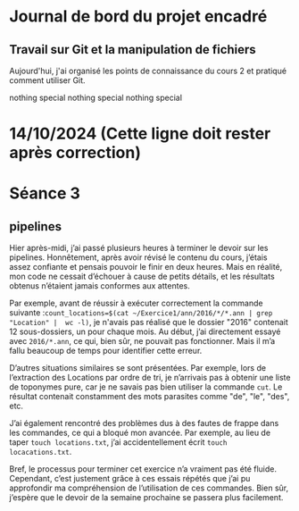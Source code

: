 # Journal de bord du projet encadré
## Travail sur Git et la manipulation de fichiers
Aujourd'hui, j'ai organisé les points de connaissance du cours 2 et pratiqué comment utiliser Git.

nothing special
nothing special
nothing special

# 14/10/2024 (Cette ligne doit rester après correction)
# Séance 3
## pipelines
Hier après-midi, j’ai passé plusieurs heures à terminer le devoir sur les 
pipelines. Honnêtement, après avoir révisé le contenu du cours, j’étais 
assez confiante et pensais pouvoir le finir en deux heures. Mais en 
réalité, mon code ne cessait d’échouer à cause de petits détails, et les 
résultats obtenus n’étaient jamais conformes aux attentes.

Par exemple, avant de réussir à exécuter correctement la commande suivante 
:`count_locations=$(cat ~/Exercice1/ann/2016/*/*.ann | grep "Location" | 
wc -l)`, je n'avais pas réalisé que le dossier "2016" contenait 12 
sous-dossiers, un pour chaque mois. Au début, j’ai directement essayé avec 
`2016/*.ann`, ce qui, bien sûr, ne pouvait pas fonctionner. Mais il m’a 
fallu beaucoup de temps pour identifier cette erreur.

D’autres situations similaires se sont présentées. Par exemple, lors de 
l’extraction des Locations par ordre de tri, je n’arrivais pas à obtenir 
une liste de toponymes pure, car je ne savais pas bien utiliser la 
commande `cut`. Le résultat contenait constamment des mots parasites comme 
"de", "le", "des", etc.

J’ai également rencontré des problèmes dus à des fautes de frappe dans les 
commandes, ce qui a bloqué mon avancée. Par exemple, au lieu de taper 
`touch locations.txt`, j’ai accidentellement écrit `touch 
locacations.txt`.

Bref, le processus pour terminer cet exercice n’a vraiment pas été fluide. 
Cependant, c’est justement grâce à ces essais répétés que j’ai pu 
approfondir ma compréhension de l’utilisation de ces commandes. Bien sûr, 
j’espère que le devoir de la semaine prochaine se passera plus facilement.
